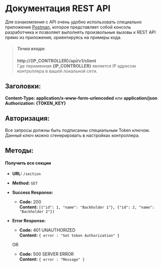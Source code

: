# Документация REST API

Для ознакомления с API очень удобно использовать специально приложение [Postman](https://www.getpostman.com/), 
которое представляет собой консоль разработчика и позволяет выполнять произвольные вызовы к REST API 
прямо из приложения, ориентируясь на примеры кода.

> ##### Точка входа:
> **http://{IP_CONTROLLER}/api/v1/client**  
> Где переменная **{IP_CONTROLLER}** является IP адресом контроллера в вашей локальной сети.

## Заголовки:
**Content-Type: application/x-www-form-urlencoded** или **application/json**   
**Authorization: {TOKEN_KEY}**  

## Авторизация:
Все запросы должны быть подписанны специальным Token ключом. Данный ключ можно сгенерировать в настройках контроллера.
 
## Методы:

#### Получить все секции
* **URL:** `/section`
* **Method:** `GET`
* **Success Response:**
  * **Code:** 200 <br />
    **Content:** `[{"id": 1, "name": "Backholder 1"}, {"id": 2, "name": "Backholder 2"}]`
 
* **Error Response:**
  * **Code:** 401 UNAUTHORIZED <br />
    **Content:** `{ error : "Set token Authorization" }`
    
  OR
    
  * **Code:** 500 SERVER ERROR <br/>
    **Content:** `{ error : "Message" }`


